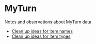 # MyTurn

Notes and observations about MyTurn data

* [Clean up ideas for item names](item_names_clean_up.md)
* [Clean up ideas for item types](item_types_clean_up.md)